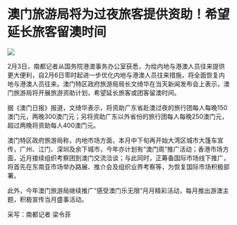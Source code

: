 # 澳门旅游局将为过夜旅客提供资助！希望延长旅客留澳时间

![](https://inews.gtimg.com/newsapp_bt/0/15641446306/1000)

2月3日，南都记者从国务院港澳事务办公室获悉，为给内地与港澳人员往来提供更大便利，自2月6日零时起进一步优化内地与港澳人员往来措施，将全面恢复内地与港澳人员往来。澳门特区政府旅游局局长文绮华在当天新闻发布会上表示，澳门旅游局将开展旅游资助计划，希望延长旅客或团客留澳时间。

据《澳门日报》报道，文绮华表示，将资助广东省赴澳过夜的旅行团每人每晚150澳门元，两晚300澳门元；另将资助广东以外省份的旅行团每人每晚250澳门元，超过两晚将资助每人400澳门元。

澳门特区政府旅游局称，内地市场方面，本月中下旬再开始大湾区城市大篷车宣传，广州、江门、深圳及余下城市，今年亦计划有“澳门周”推广活动；香港市场方面，近月接续组织考察团到澳门交流洽谈；与此同时，正筹备国际市场线下推广，将首先在东南亚市场举办路展、推介会及组织业界考察等，为恢复国际市场积极部署。

此外，今年澳门旅游局继续推广“感受澳门乐无限”月月精彩活动，每月推出游澳主题，积极宣传当月盛事活动。

采写：南都记者 梁令菲


